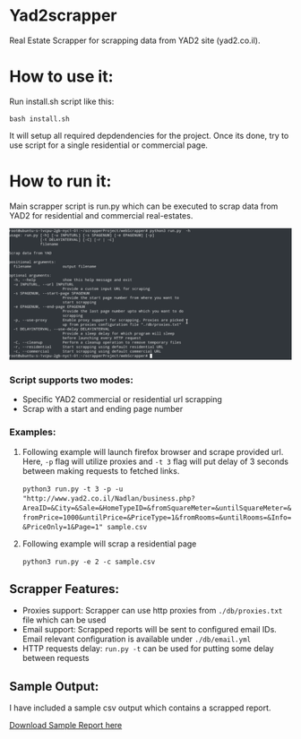 # Yad2scrapper
Real Estate Scrapper for scrapping data from YAD2 site (yad2.co.il).

# How to use it:
Run install.sh script like this:

    bash install.sh

It will setup all required depdendencies for the project. Once its done, try to use script for a single residential or commercial page.

# How to run it:
Main scrapper script is run.py which can be executed to scrap data from YAD2 for residential and commercial real-estates.

![alt text][scrapper-help]

[scrapper-help]: ./scrapper-help.png "Scrapper Help"

### Script supports two modes:
* Specific YAD2 commercial or residential url scrapping
* Scrap with a start and ending page number

### Examples:
1. Following example will launch firefox browser and scrape provided url. Here, `-p` flag will utilize proxies and `-t 3` flag will put delay of 3 seconds between making requests to fetched links.

    `python3 run.py -t 3 -p -u "http://www.yad2.co.il/Nadlan/business.php?AreaID=&City=&Sale=&HomeTypeID=&fromSquareMeter=&untilSquareMeter=&fromPrice=1000&untilPrice=&PriceType=1&fromRooms=&untilRooms=&Info=&PriceOnly=1&Page=1" sample.csv`

2. Following example will scrap a residential page

    `python3 run.py -e 2 -c sample.csv`

## Scrapper Features:
* Proxies support: Scrapper can use http proxies from `./db/proxies.txt` file which can be used
* Email support: Scrapped reports will be sent to configured email IDs. Email relevant configuration is available under `./db/email.yml`
* HTTP requests delay: `run.py -t` can be used for putting some delay between requests

## Sample Output:
I have included a sample csv output which contains a scrapped report.

[Download Sample Report here](./sample-output/sampleOutput-1-100-then-200-381.csv)